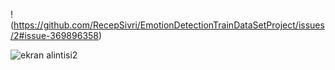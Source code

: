 
!(https://github.com/RecepSivri/EmotionDetectionTrainDataSetProject/issues/2#issue-369896358)

![ekran alintisi2](https://user-images.githubusercontent.com/16796421/46916407-130d2100-cfc3-11e8-9d8f-5403b5a3d267.PNG)
